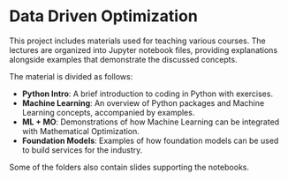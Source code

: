 # Data Driven Optimization

This project includes materials used for teaching various courses. 
The lectures are organized into Jupyter notebook files, providing explanations alongside examples that demonstrate the discussed concepts.

The material is divided as follows:
- **Python Intro**: A brief introduction to coding in Python with exercises.
- **Machine Learning**: An overview of Python packages and Machine Learning concepts, accompanied by examples.
- **ML + MO**: Demonstrations of how Machine Learning can be integrated with Mathematical Optimization.
- **Foundation Models**: Examples of how foundation models can be used to build services for the industry.

Some of the folders also contain slides supporting the notebooks.

